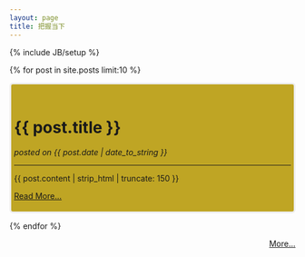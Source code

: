 ```yaml
---
layout: page
title: 把握当下 
---
```

{% include JB/setup %}

{% for post in site.posts limit:10 %}

<div style="border-style:solid; border-color:#EEE;padding:5px;padding-top:20px;-webkit-border-radius:6px;-moz-border-radius:6px;border-radius:6px;background-color: #bfa524;">
<h1 class="index-post-title">{{ post.title }}</h1> <em>posted on   {{ post.date | date_to_string }}</em>
<hr/>
{{ post.content  | strip_html | truncate: 150 }}
<p>
<a href="{{ post.url }}" style="text-align:right;" >Read More...</a>
</p>
</div>


{% endfor %}

<div style="text-align:right;">
  <a href="{{ site.JB.archive_path }}">More...</a>
</div>

    


